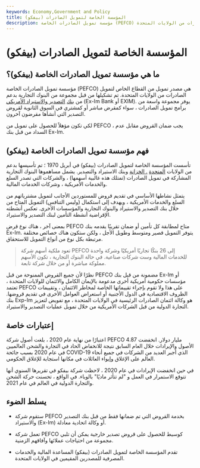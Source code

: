 ```yaml
---
keywords: Economy,Government and Policy
title: المؤسسة الخاصة لتمويل الصادرات (بيفكو)
description: مؤسسة تمويل الصادرات الخاصة (PEFCO) هي كيان تابع للقطاع الخاص يوفر التمويل للصادرات من الولايات المتحدة
---
```


# المؤسسة الخاصة لتمويل الصادرات (بيفكو)
## ما هي مؤسسة تمويل الصادرات الخاصة (بيفكو)؟

مؤسسة تمويل الصادرات الخاصة (PEFCO) هي مصدر تمويل من القطاع الخاص لتمويل الصادرات من الولايات المتحدة. تم تشكيلها من قبل مجموعة من البنوك التجارية بدعم من [بنك](/ex-im-bank) [التصدير والاستيراد الأمريكي](/ex-im-bank) (Ex-Im Bank أو EXIM). يوفر مجموعة واسعة من برامج تمويل الصادرات ، سواء كمقرض مباشر أو كمشتري في السوق الثانوية لقروض التصدير التي أنشأها مقرضون آخرون.

لكي تكون مؤهلاً للحصول على تمويل من PEFCO ، يجب ضمان القروض مقابل عدم السداد من قبل بنك Ex-Im.

## فهم مؤسسة تمويل الصادرات الخاصة (بيفكو)

تأسست المؤسسة الخاصة لتمويل الصادرات (بيفكو) في أبريل 1970 ؛ تم تأسيسها بدعم من الولايات [المتحدة](/ustreasury) [. الخزانة](/ustreasury) وبنك الاستيراد والتصدير. يشمل مساهموها البنوك التجارية المشاركة في تمويل الصادرات (تمتلك هذه غالبية أسهمها) ، والشركات التي تصدر السلع والخدمات الأمريكية ، وشركات الخدمات المالية.

يتمثل نشاطها الأساسي في تقديم قروض للمستوردين الأجانب لتمويل مشترياتهم من السلع والخدمات الأمريكية ، ويهدف إلى استكمال (وليس التنافس) التمويل المتاح من خلال بنك التصدير والاستيراد والبنوك التجارية والمؤسسات الأخرى. تعكس أنشطته الإقراضية أنشطة التأمين لبنك التصدير والاستيراد.

بمعنى آخر ، هناك نوع قرض PEFCO متاح لمطابقة كل تأمين أو ضمان تقريبًا يقدمه بنك Ex-Im. يتوفر التمويل قصير ومتوسط وطويل الأجل ، ولكن ستكون هناك خصائص مختلفة مرتبطة بكل نوع من أنواع التمويل للاستحقاق.

> تعود ملكية أسهم شركة PEFCO إلى 26 بنكًا تجاريًا أمريكيًا وشركة واحدة للخدمات المالية وست شركات صناعية. في حالة البنوك التجارية ، تكون الأسهم مملوكة مباشرة أو من خلال شركة تابعة.

>

نظرًا لأن جميع القروض الممنوحة من قبل PEFCO مضمونة من قبل بنك Ex-Im أو مؤسسات حكومية أمريكية أخرى مدعومة بالإيمان الكامل والائتمان للولايات المتحدة ، تعتمد PEFCO على هذا ولا تقوم بإجراء تقييماتها الخاصة لمخاطر الائتمان ، وتقييمات الظروف الاقتصادية في الدول الأجنبية أو استعراض العوامل الأخرى في تقديم قروضها. بنك Exp-Im هو وكالة ائتمان الصادرات الرئيسية في الولايات المتحدة ، مع تفويض لتعزيز التجارة الدولية من قبل الشركات الأمريكية من خلال تمويل عمليات التصدير والاستيراد.

## إعتبارات خاصة

اعتبارًا من نهاية عام 2020 ، بلغت أصول شركة PEFCO 4.87 مليار دولار. انخفضت الأصول والإيرادات خلال العام السابق نتيجة للانخفاض الحاد في التجارة والشحن العالميين في عام 2020 بسبب جائحة COVID-19 الذي أجبر العديد من الشركات في جميع أنحاء العالم على الإغلاق وإيواء العائلات في مكانها استجابة للإغلاق الحكومي.

في حين انخفضت الإيرادات في عام 2020 ، لاحظت شركة بيفكو في تقريرها السنوي أنها تتوقع الاستمرار في العمل و "لم تتأثر ماديًا" بالوباء. في الواقع ، تحسنت حركة الشحن والتجارة الدولية في العالم في عام 2021.

## يسلط الضوء

- ستقوم شركة PEFCO بخدمة القروض التي تم ضمانها فقط من قبل بنك التصدير والاستيراد (Ex-Im) أو وكالة اتحادية معادلة.

- تعمل شركة PEFCO كوسيط للحصول على قروض تصدير خارجية يمكن أن تلبي مجموعة من احتياجات عملائها وآفاقهم الزمنية.

- تقدم المؤسسة الخاصة لتمويل الصادرات (بيفكو) المساعدة المالية والخدمات المصرفية للمصدرين المقيمين في الولايات المتحدة.

